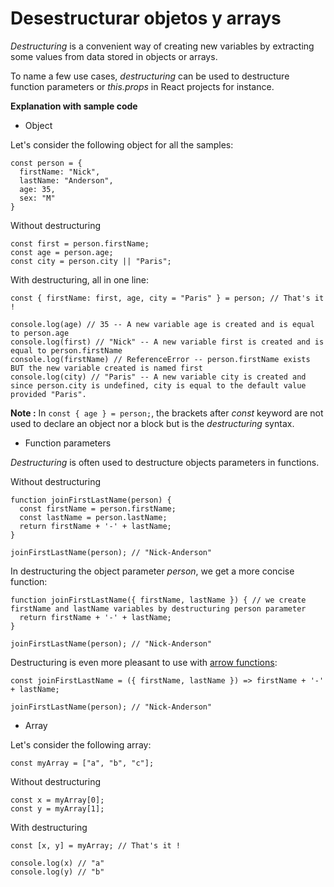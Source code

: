 # Desestructurar objetos y arrays

_Destructuring_ is a convenient way of creating new variables by extracting some values from data stored in objects or arrays.

To name a few use cases, _destructuring_ can be used to destructure function parameters or _this.props_ in React projects for instance.

**Explanation with sample code**

* Object

Let's consider the following object for all the samples:

```
const person = {
  firstName: "Nick",
  lastName: "Anderson",
  age: 35,
  sex: "M"
}
```

Without destructuring

```
const first = person.firstName;
const age = person.age;
const city = person.city || "Paris";
```

With destructuring, all in one line:

```
const { firstName: first, age, city = "Paris" } = person; // That's it !

console.log(age) // 35 -- A new variable age is created and is equal to person.age
console.log(first) // "Nick" -- A new variable first is created and is equal to person.firstName
console.log(firstName) // ReferenceError -- person.firstName exists BUT the new variable created is named first
console.log(city) // "Paris" -- A new variable city is created and since person.city is undefined, city is equal to the default value provided "Paris".
```

**Note :** In `const { age } = person;`, the brackets after _const_ keyword are not used to declare an object nor a block but is the _destructuring_ syntax.

* Function parameters

_Destructuring_ is often used to destructure objects parameters in functions.

Without destructuring

```
function joinFirstLastName(person) {
  const firstName = person.firstName;
  const lastName = person.lastName;
  return firstName + '-' + lastName;
}

joinFirstLastName(person); // "Nick-Anderson"
```

In destructuring the object parameter _person_, we get a more concise function:

```
function joinFirstLastName({ firstName, lastName }) { // we create firstName and lastName variables by destructuring person parameter
  return firstName + '-' + lastName;
}

joinFirstLastName(person); // "Nick-Anderson"
```

Destructuring is even more pleasant to use with [arrow functions](https://github.com/mbeaudru/modern-js-cheatsheet#arrow\_func\_concept):

```
const joinFirstLastName = ({ firstName, lastName }) => firstName + '-' + lastName;

joinFirstLastName(person); // "Nick-Anderson"
```

* Array

Let's consider the following array:

```
const myArray = ["a", "b", "c"];
```

Without destructuring

```
const x = myArray[0];
const y = myArray[1];
```

With destructuring

```
const [x, y] = myArray; // That's it !

console.log(x) // "a"
console.log(y) // "b"
```
